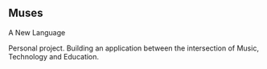 ## Muses
A New Language

Personal project.
Building an application between the intersection of Music, Technology and Education.
